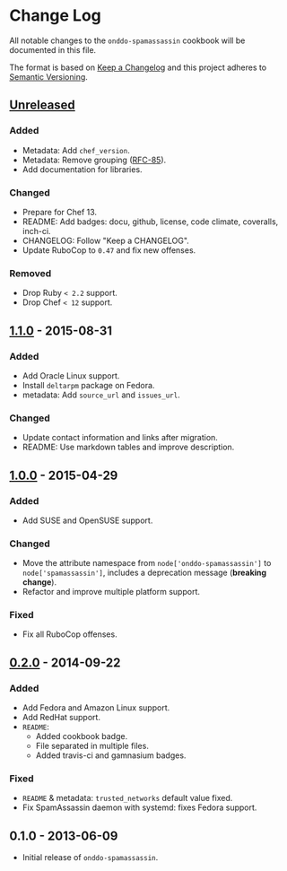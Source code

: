 # Change Log
All notable changes to the `onddo-spamassassin` cookbook will be documented in this file.

The format is based on [Keep a Changelog](http://keepachangelog.com/) and this project adheres to [Semantic Versioning](http://semver.org/).

## [Unreleased]
### Added
- Metadata: Add `chef_version`.
- Metadata: Remove grouping ([RFC-85](https://github.com/chef/chef-rfc/blob/8d47f1d0afa5a2313ed2010e0eda318edc28ba47/rfc085-remove-unused-metadata.md)).
- Add documentation for libraries.

### Changed
- Prepare for Chef 13.
- README: Add badges: docu, github, license, code climate, coveralls, inch-ci.
- CHANGELOG: Follow "Keep a CHANGELOG".
- Update RuboCop to `0.47` and fix new offenses.

### Removed
- Drop Ruby `< 2.2` support.
- Drop Chef `< 12` support.

## [1.1.0] - 2015-08-31
### Added
- Add Oracle Linux support.
- Install `deltarpm` package on Fedora.
- metadata: Add `source_url` and `issues_url`.

### Changed
- Update contact information and links after migration.
- README: Use markdown tables and improve description.

## [1.0.0] - 2015-04-29
### Added
- Add SUSE and OpenSUSE support.

### Changed
- Move the attribute namespace from `node['onddo-spamassassin']` to `node['spamassassin']`, includes a deprecation message  (**breaking change**).
- Refactor and improve multiple platform support.

### Fixed
- Fix all RuboCop offenses.

## [0.2.0] - 2014-09-22
### Added
- Add Fedora and Amazon Linux support.
- Add RedHat support.
- `README`:
  - Added cookbook badge.
  - File separated in multiple files.
  - Added travis-ci and gamnasium badges.

### Fixed
- `README` & metadata: `trusted_networks` default value fixed.
- Fix SpamAssassin daemon with systemd: fixes Fedora support.

## 0.1.0 - 2013-06-09
- Initial release of `onddo-spamassassin`.

[Unreleased]: https://github.com/zuazo/spamassassin-cookbook/compare/1.1.0...HEAD
[1.1.0]: https://github.com/zuazo/spamassassin-cookbook/compare/1.0.0...1.1.0
[1.0.0]: https://github.com/zuazo/spamassassin-cookbook/compare/0.2.0...1.0.0
[0.2.0]: https://github.com/zuazo/spamassassin-cookbook/compare/0.1.0...0.2.0
